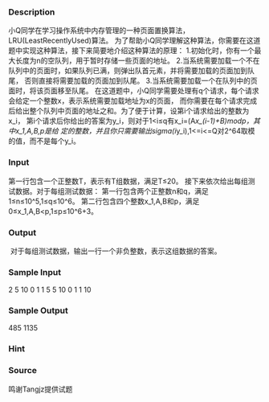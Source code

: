 
### Description
小Q同学在学习操作系统中内存管理的一种页面置换算法，LRU(LeastRecentlyUsed)算法。
为了帮助小Q同学理解这种算法，你需要在这道题中实现这种算法，接下来简要地介绍这种算法的原理：
1.初始化时，你有一个最大长度为n的空队列，用于暂时存储一些页面的地址。
2.当系统需要加载一个不在队列中的页面时，如果队列已满，则弹出队首元素，并将需要加载的页面加到队尾，
否则直接将需要加载的页面加到队尾。
3.当系统需要加载一个在队列中的页面时，将该页面移至队尾。
在这道题中，小Q同学需要处理有q个请求，每个请求会给定一个整数x，表示系统需要加载地址为x的页面，
而你需要在每个请求完成后给出整个队列中页面的地址之和。为了便于计算，设第i个请求给出的整数为x_i，
第i个请求后你给出的答案为y_i，则对于1<i≤q有x_i=(A*x_(i-1)+B)modp，其中x_1,A,B,p是给
定的整数，并且你只需要输出sigma(i*y_i),1<=i<=Q对2^64取模的值，而不是每个y_i。



### Input
第一行包含一个正整数T，表示有T组数据，满足T≤20。
接下来依次给出每组测试数据。对于每组测试数据：
第一行包含两个正整数n和q，满足1≤n≤10^5,1≤q≤10^6。
第二行包含四个整数x_1,A,B和p，满足0≤x_1,A,B<p,1≤p≤10^6+3。
### Output
 对于每组测试数据，输出一行一个非负整数，表示这组数据的答案。
### Sample Input
2
5 10
0 1 1 5
5 10
0 1 1 10
### Sample Output
485
1135

### Hint

### Source
鸣谢Tangjz提供试题